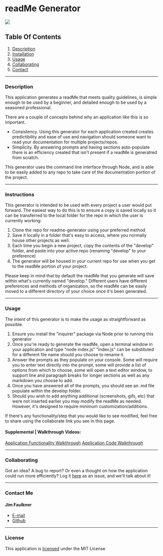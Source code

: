# readMe Generator

![](https://img.shields.io/badge/License-MIT-yellowgreen)
      
## Table Of Contents
1.  [Description](#description)
2.  [Installation](#installation) 
3.  [Usage](#usage)
4.  [Collaborating](#collaborating)
5.  [Contact](#contact)
      
_________________________________
  
### Description
      
This application generates a readMe that meets quality guidelines, is simple enough to be used by a beginner, and detailed enough to be used by a seasoned professional.

There are a couple of concepts behind why an application like this is so important.
- Consistency.  Using this generator for each application created creates predictibility and ease of use and navigation should someone want to read your documentation for multiple projects/repos.
- Simplicity.  By answering prompts and having sections auto-populate there is an efficiency created that isn't present if a readMe is generatred from scratch.  

This generator uses the command line interface through Node, and is able to be easily added to any repo to take care of the documentation portion of the project.
      
_________________________________
  
### Instructions
  
This generator is intended to be used with every project a user would put forward.  The easiest way to do this is to ensure a copy is saved locally so it can be transferred to the local folder for the repo in which the user is currently working:

1.  Clone the repo for readme-generator using your preferred method
2.  Save it locally in a folder that's easy to access, where you normally house other projects as well.
3.  Each time you begin a new project, copy the contents of the "develop" folder, and paste into your active repo (renaming "develop" to your preference)
4.  The generator will be housed in your current repo for use when you get to the readMe portion of your project.

Please keep in mind that by default the readMe that you generate will save within what's currently named "develop."  Different users have different preferences and methods of organization, so the readMe can be easily moved to a different directory of your choice once it's been generated.
  
_________________________________
  
### Usage
  
The intent of this generator is to make the usage as straightforward as possible.

1.  Ensure you install the "inquirer" package via Node prior to running this generator
2.  Once you're ready to generate the readMe, open a terminal window in your application and type "node index.js"  "index.js" can be substituted for a different file name should you choose to rename it.
3.  Answer the prompts as they populate on your console.  Some will require you to enter text directly into the prompt, some will provide a list of options from which to choose, some will open a text editor window, to support line and paragraph breaks for longer sections as well as any markdown you choose to add.  
4.  Once you have answered all of the prompts, you should see an .md file populate within the develop folder.
5.  Should you wish to add anything additional (screenshots, gifs, etc) that were not inserted earlier you may modify the readMe as needed.  However, it's designed to require minimum customization/additions.

If there's any functionality/step that you would like to see modified, feel free to share using the collaborate link you see in this page.

#### Supplemental | Walkthrough Videos:

[Application Functionality Walkthrough](https://www.youtube.com/watch?v=J83TmIJUB-g)
[Application Code Walkthrough](https://www.youtube.com/watch?v=wW4C2hOhweg)
  
_________________________________
  
### Collaborating
  
Got an idea?  A bug to report?  Or even a thought on how the application could run more efficiently?  Log it [here](https://github.com/jhf1203/readme-generator/issues) as an issue, and we'll talk about it!
  
  _________________________________
  
### Contact Me
  
#### Jim Faulkner
- [E-mail](mailto:jhf1203@gmail.com)
- [Github](jhf1203)
  
_________________________________
  
### License
  
This application is [licensed](https://opensource.org/licenses/MIT) under the MIT License
  